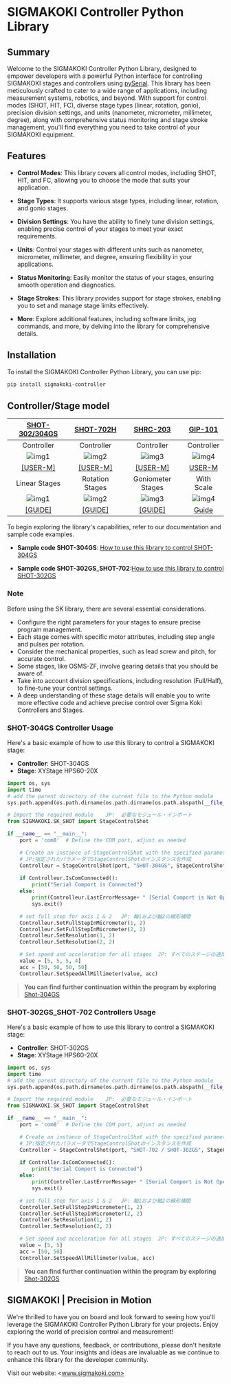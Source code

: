 # SIGMAKOKI Controller Python Library

## Summary

Welcome to the SIGMAKOKI Controller Python Library, designed to empower developers with a powerful Python interface for controlling SIGMAKOKI stages and controllers using [pySerial](https://github.com/pyserial/pyserial). This library has been meticulously crafted to cater to a wide range of applications, including measurement systems, robotics, and beyond. With support for control modes (SHOT, HIT, FC), diverse stage types (linear, rotation, gonio), precision division settings, and units (nanometer, micrometer, millimeter, degree), along with comprehensive status monitoring and stage stroke management, you'll find everything you need to take control of your SIGMAKOKI equipment.

## Features

- **Control Modes**: This library covers all control modes, including SHOT, HIT, and FC, allowing you to choose the mode that suits your application.

- **Stage Types**: It supports various stage types, including linear, rotation, and gonio stages.

- **Division Settings**: You have the ability to finely tune division settings, enabling precise control of your stages to meet your exact requirements.

- **Units**: Control your stages with different units such as nanometer, micrometer, millimeter, and degree, ensuring flexibility in your applications.

- **Status Monitoring**: Easily monitor the status of your stages, ensuring smooth operation and diagnostics.

- **Stage Strokes**: This library provides support for stage strokes, enabling you to set and manage stage limits effectively.

- **More**: Explore additional features, including software limits, jog commands, and more, by delving into the library for comprehensive details.  

## Installation

To install the SIGMAKOKI Controller Python Library, you can use pip:

```bash
pip install sigmakoki-controller
```

<div style="page-break-before: always;"
></div>

## Controller/Stage model

| [SHOT-302/304GS](https://jp.optosigma.com/en_jp/shot-302gs.html) | [SHOT-702H](https://jp.optosigma.com/en_jp/shot-702h.html) | [SHRC-203](https://jp.optosigma.com/en_jp/shrc-203.html) |[GIP-101](https://jp.optosigma.com/en_jp/gip-101b.html)|
| :-: | :-: | :-: | :-: |
| Controller | Controller | Controller | Controller |
| ![img1](https://github.com/ABEDToufikSK/SigmaKokiPY/blob/master/Materials/SHOT-302.jpg?raw=true) | ![img2](https://github.com/ABEDToufikSK/SigmaKokiPY/blob/master/Materials/shot-702h.jpg?raw=true) | ![img3](https://github.com/ABEDToufikSK/SigmaKokiPY/blob/master/Materials/shrc-203.jpg?raw=true) | ![img4](https://github.com/ABEDToufikSK/SigmaKokiPY/blob/master/Materials/gip-101.jpg?raw=true) |
| [[USER-M]](https://jp.optosigma.com/html/en_jp/software/motorize/manual_en/SHOT-302GS_304GS.pdf) | [[USER-M]](https://jp.optosigma.com/html/en_jp/software/motorize/manual_en/SHOT-702_EN.pdf) |[[USER-M]](https://jp.optosigma.com/html/en/page_pdf/SHRC-203.pdf) |[USER-M](https://jp.optosigma.com/html/en_jp/software/motorize/manual_en/GIP-101_en.pdf) |
| Linear Stages | Rotation Stages | Goniometer Stages | With Scale |
| ![img1](https://github.com/ABEDToufikSK/SigmaKokiPY/blob/master/Materials/OSMSseries.jpg?raw=true) | ![img2](https://github.com/ABEDToufikSK/SigmaKokiPY/blob/master/Materials/OSMS-YAWseries.jpg?raw=true) | ![img3](https://github.com/ABEDToufikSK/SigmaKokiPY/blob/master/Materials/OSMS-gonio.jpg?raw=true) | ![img4](https://github.com/ABEDToufikSK/SigmaKokiPY/blob/master/Materials/OSMS(CS)20-(X).jpg?raw=true) |
| [[GUIDE]](https://jp.optosigma.com/en_jp/motorized-stages/stepping-motor-stages/linear-motorized-stages.html) | [[GUIDE]](https://jp.optosigma.com/en_jp/motorized-stages/stepping-motor-stages/rotation-motorized-stages.html) |[[GUIDE]](https://jp.optosigma.com/en_jp/motorized-stages/stepping-motor-stages/goniometer-motorized-stages.html) |[Guide](https://jp.optosigma.com/en_jp/motorized-stages/stepping-motor-stages/with-scale.html) |

To begin exploring the library's capabilities, refer to our documentation and sample code examples.

- **Sample code SHOT-304GS**: [How to use this library to control SHOT-304GS](#shot-304gs-controller-usage)

- **Sample code SHOT-302GS_SHOT-702**:[How to use this library to control SHOT-302GS](#shot-302gs_shot-702-controllers-usage)

### **Note**

Before using the SK library, there are several essential considerations.

- Configure the right parameters for your stages to ensure precise program management.
- Each stage comes with specific motor attributes, including step angle and pulses per rotation.
- Consider the mechanical properties, such as lead screw and pitch, for accurate control.
- Some stages, like OSMS-ZF, involve gearing details that you should be aware of.
- Take into account division specifications, including resolution (Full/Half), to fine-tune your control settings.
- A deep understanding of these stage details will enable you to write more effective code and achieve precise control over Sigma Koki Controllers and Stages.

<div style="page-break-before: always;"
></div>

### **SHOT-304GS Controller Usage**

Here's a basic example of how to use this library to control a SIGMAKOKI stage:

- **Controller**: SHOT-304GS
- **Stage**: XYStage HPS60-20X  

```python
import os, sys
import time
# add the parent directory of the current file to the Python module
sys.path.append(os.path.dirname(os.path.dirname(os.path.abspath(__file__))))

# Import the required module    JP:  必要なモジュール・インポート  
from SIGMAKOKI.SK_SHOT import StageControlShot

if __name__ == "__main__":
    port = 'com8'  # Define the COM port, adjust as needed

    # Create an instance of StageControlShot with the specified parameters 
    # JP:指定されたパラメータでStageControlShotのインスタンスを作成
    Controlleur = StageControlShot(port, "SHOT-304GS", StageControlShot.BaudRateClass.BR_9600)
    
    if Controlleur.IsComConnected():
        print("Serial Comport is Connected")
    else:
        print(Controlleur.LastErrorMessage+ " [Serial Comport is Not Open]")
        sys.exit()

    # set full step for axis 1 & 2   JP: 軸1および軸2の線形補間
    Controlleur.SetFullStepInMicrometer(1, 2)
    Controlleur.SetFullStepInMicrometer(2, 2)
    Controlleur.SetResolution(1, 2)
    Controlleur.SetResolution(2, 2)

    # Set speed and acceleration for all stages  JP: すべてのステージの速度と加速度を設定
    value = [5, 5, 5, 4]
    acc = [50, 50, 50, 50]
    Controlleur.SetSpeedAllMillimeter(value, acc)
```

>**You can find further continuation within the program by exploring** [Shot-304GS](tests/test_SHOT-304GS.py)

<div style="page-break-before: always;"
></div>

### **SHOT-302GS_SHOT-702 Controllers Usage**

Here's a basic example of how to use this library to control a SIGMAKOKI stage:

- **Controller**: SHOT-302GS
- **Stage**: XYStage HPS60-20X  

```python
import os, sys
import time
# add the parent directory of the current file to the Python module
sys.path.append(os.path.dirname(os.path.dirname(os.path.abspath(__file__))))

# Import the required module    JP:  必要なモジュール・インポート
from SIGMAKOKI.SK_SHOT import StageControlShot

if __name__ == "__main__":
    port = 'com8'  # Define the COM port, adjust as needed

    # Create an instance of StageControlShot with the specified parameters 
    # JP:指定されたパラメータでStageControlShotのインスタンスを作成
    Controller = StageControlShot(port, "SHOT-702 / SHOT-302GS", StageControlShot.BaudRateClass.BR_9600)#please set to BaudRateClass.BR_38400 in case of SHOT-702 
    
    if Controller.IsComConnected():
        print("Serial Comport is Connected")
    else:
        print(Controller.LastErrorMessage+ " [Serial Comport is Not Open]")
        sys.exit()

    # set full step for axis 1 & 2   JP: 軸1および軸2の線形補間
    Controller.SetFullStepInMicrometer(1, 2)
    Controller.SetFullStepInMicrometer(2, 2)
    Controller.SetResolution(1, 2)
    Controller.SetResolution(2, 2)

    # Set speed and acceleration for all stages  JP: すべてのステージの速度と加速度を設定
    value = [5, 5]
    acc = [50, 50]
    Controller.SetSpeedAllMillimeter(value, acc)
```

>**You can find further continuation within the program by exploring** [Shot-302GS](tests/test_SHOT-302GS_SHOT-702.py)

<div style="page-break-before: always;"
></div>

## SIGMAKOKI | Precision in Motion

We're thrilled to have you on board and look forward to seeing how you'll leverage the SIGMAKOKI Controller Python Library for your projects. Enjoy exploring the world of precision control and measurement!

If you have any questions, feedback, or contributions, please don't hesitate to reach out to us. Your insights and ideas are invaluable as we continue to enhance this library for the developer community.

Visit our website: <www.sigmakoki.com>
